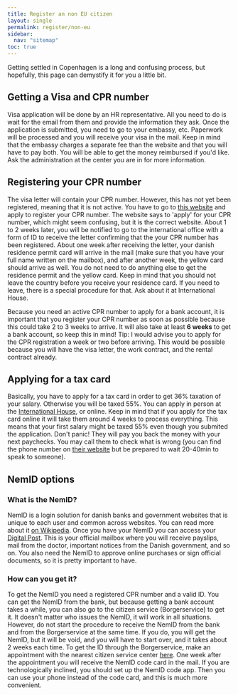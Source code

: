 ```yaml
---
title: Register an non EU citizen
layout: single
permalink: register/non-eu
sidebar:
  nav: "sitemap"
toc: true
---
```


<!-- # What to know as a non-EU citizen -->
Getting settled in Copenhagen is a long and confusing process, but hopefully, this page can demystify it for you a little bit. 

## Getting a Visa and CPR number
Visa application will be done by an HR representative. All you need to do is wait for the email from them and provide the information they ask. Once the application is submitted, you need to go to your embassy, etc. Paperwork will be processed and you will receive your visa in the mail. Keep in mind that the embassy charges a separate fee than the website and that you will have to pay both. You will be able to get the money reimbursed if you'd like. Ask the administration at the center you are in for more information.
## Registering your CPR number
The visa letter will contain your CPR number. However, this has not yet been registered, meaning that it is not active. You have to go to [this website](https://ihcph.kk.dk/artikel/apply-your-cpr-number-here) and apply to register your CPR number. The website says to 'apply' for your CPR number, which might seem confusing, but it is the correct website. About 1 to 2 weeks later, you will be notified to go to the international office with a form of ID to receive the letter confirming that the your CPR number has been registered. About one week after receiving the letter, your danish residence permit card will arrive in the mail (make sure that you have your full name written on the mailbox), and after another week, the yellow card should arrive as well. You do not need to do anything else to get the residence permit and the yellow card.
Keep in mind that you should not leave the country before you receive your residence card. If you need to leave, there is a special procedure for that. Ask about it at International House. 

Because you need an active CPR number to apply for a bank account, it is important that you register your CPR number as soon as possible because this could take 2 to 3 weeks to arrive. It will also take at least **6 weeks** to get a bank account, so keep this in mind! Tip: I would advise you to apply for the CPR registration a week or two before arriving. This would be possible because you will have the visa letter, the work contract, and the rental contract already.

## Applying for a tax card
Basically, you have to apply for a tax card in order to get 36% taxation of your salary. Otherwise you will be taxed 55%. You can apply in person at the [International House](https://ihcph.kk.dk), or online. Keep in mind that if you apply for the tax card online it will take them around 4 weeks to process everything. This means that your first salary might be taxed 55% even though you submited the application. Don't panic! They will pay you back the money with your next paychecks. You may call them to check what is wrong (you can find the phone number on [their website](https://www.skat.dk/skat.aspx?oid=3099) but be prepared to wait 20-40min to speak to someone).

## NemID options
### What is the NemID?
NemID is a login solution for danish banks and government websites that is unique to each user and common across websites. You can read more about it [on Wikipedia](https://en.wikipedia.org/wiki/NemID). Once you have your NemID you can access your [Digital Post](https://www.borger.dk). This is your official mailbox where you will receive payslips, mail from the doctor, important notices from the Danish government, and so on. You also need the NemID to approve online purchases or sign official documents, so it is pretty important to have.

### How can you get it? 
To get the NemID you need a registered CPR number and a valid ID. You can get the NemID from the bank, but because getting a bank account takes a while, you can also go to the citizen service (Borgerservice) to get it. It doesn't matter who issues the NemID, it will work in all situations. However, do not start the procedure to receive the NemID from the bank and from the Borgerservice at the same time. If you do, you will get the NemID, but it will be void, and you will have to start over, and it takes about 2 weeks each time.
To get the ID through the Borgerservice, make an appointment with the nearest citizen service center [here](https://international.kk.dk/nemid). One week after the appointment you will receive the NemID code card in the mail. If you are technologically inclined, you should set up the NemID code app. Then you can use your phone instead of the code card, and this is much more convenient.

